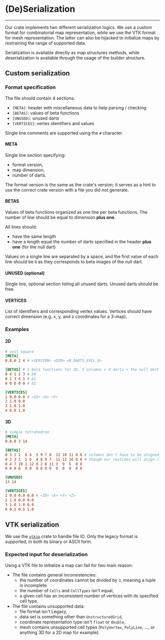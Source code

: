 # (De)Serialization

---

Our crate implements two different serialization logics. We use a custom format for combinatorial
map representation, while we use the VTK format for mesh representation. The latter can also be
hijacked to initialize maps by restraining the range of supported data.

Serialization is available directly as map structures methods, while deserialization is available
through the usage of the builder structure.

## Custom serialization

### Format specification

The file should contain 4 sections:
- `[META]`: header with miscellaneous data to help parsing / checking
- `[BETAS]`: values of beta functions
- `[UNUSED]`: unused darts
- `[VERTICES]`: vertex identifiers and values

Single line comments are supported using the `#` character.

#### META

Single line section specifying:
- format version,
- map dimension,
- number of darts.

The format version is the same as the crate's version; it serves as a hint to use the correct
crate version with a file you did not generate.


#### BETAS

Values of beta functions organized as one line per beta functions. The number of line should be
equal to dimension **plus one**.

All lines should:
- have the same length
- have a length equal the number of darts specified in the header **plus one** (for the null dart)

Values on a single line are separated by a space, and the first value of each line should be `0`
as they corresponds to beta images of the null dart.


#### UNUSED (optional)

Single line, optional section listing all unused darts. Unused darts should be free.


#### VERTICES

List of identifiers and corresponding vertex values. Vertices should have correct dimension (e.g.
x, y, and z coordinates for a 3-map).


### Examples

#### 2D

```toml
# unit square
[META] 
0.8.0 2 4 # <VERSION> <DIM> <N_DARTS_EXCL_0>

[BETAS] # 3 beta functions for 2D, 5 columns = 4 darts + the null dart
0 4 1 2 3 # b0 
0 1 3 4 1 # b1
0 0 0 0 0 # b2

[VERTICES]
1 0.0 0.0 # <ID> <X> <Y>
2 1.0 0.0
3 1.0 1.0
4 0.0 1.0
```


#### 3D

```toml
# simple tetrahedron
[META]
0.8.0 3 14

[BETAS] 
0 3 1 2  6 4  5 9 7 8  12 10 11 0 0 # columns don't have to be aligned,
0 2 3 1  5 6  4 8 9 7  11 12 10 0 0 # though our routines will align items
0 4 7 10 1 12 8 2 6 11 3  9  5  0 0
0 0 0 0  0 0  0 0 0 0  0  0  0  0 0

[UNUSED]
13 14

[VERTICES]
1 0.0 0.0 0.0 # <ID> <X> <Y> <Z>
2 1.0 0.0 0.0
3 1.0 1.0 0.0
6 0.5 0.5 1.0
```


## VTK serialization

We use the [`vtkio`](https://github.com/elrnv/vtkio) crate to handle file IO. Only the legacy
format is supported, in both its binary or ASCII form.


### Expected input for deserialization

Using a VTK file to initialize a map can fail for two main reason:

- The file contains general inconsistencies:
  - the number of coordinates cannot be divided by `3`, meaning a tuple is incomplete
  - the number of `Cells` and `CellTypes` isn't equal,
  - a given cell has an inconsistent number of vertices with its specified cell type.
- The file contains unsupported data:
  - file format isn't Legacy,
  - data set is something other than `UnstructuredGrid`,
  - coordinate representation type isn't `float` or `double`,
  - mesh contains unsupported cell types (`PolyVertex`, `PolyLine`, ...,  or anything 3D for
    a 2D map for example).
